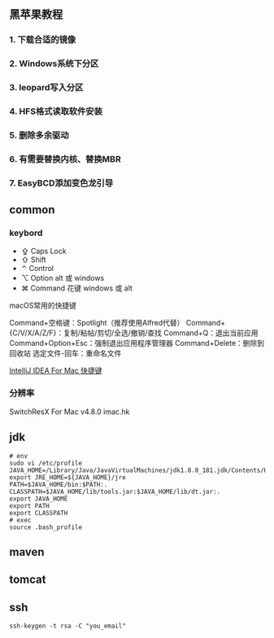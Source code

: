 ## 黑苹果教程
### 1. 下载合适的镜像
### 2. Windows系统下分区
### 3. leopard写入分区
### 4. HFS格式读取软件安装
### 5. 删除多余驱动
### 6. 有需要替换内核、替换MBR
### 7. EasyBCD添加变色龙引导

## common
### keybord
* ⇪ Caps Lock
* ⇧ Shift
* ⌃ Control
* ⌥ Option   alt 或 windows
* ⌘ Command  花键  windows 或 alt

macOS常用的快捷键

Command+空格键：Spotlight（推荐使用Alfred代替）
Command+{C/V/X/A/Z/F}：复制/粘帖/剪切/全选/撤销/查找
Command+Q：退出当前应用
Command+Option+Esc：强制退出应用程序管理器
Command+Delete：删除到回收站
选定文件-回车：重命名文件

[IntelliJ IDEA For Mac 快捷键](https://blog.csdn.net/rainytooo/article/details/51469126)

### 分辨率
SwitchResX For Mac v4.8.0 
imac.hk

## jdk
```shell
# env
sudo vi /etc/profile
JAVA_HOME=/Library/Java/JavaVirtualMachines/jdk1.8.0_181.jdk/Contents/Home
export JRE_HOME=${JAVA_HOME}/jre
PATH=$JAVA_HOME/bin:$PATH:.
CLASSPATH=$JAVA_HOME/lib/tools.jar:$JAVA_HOME/lib/dt.jar:.
export JAVA_HOME
export PATH
export CLASSPATH
# exec
source .bash_profile
```

## maven

## tomcat

## ssh
```shell
ssh-keygen -t rsa -C "you_email"
```

